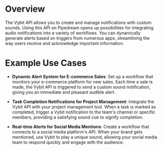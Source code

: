 # Overview

The Vybit API allows you to create and manage notifications with custom sounds. Using this API on Pipedream opens up possibilities for integrating audio notifications into a variety of workflows. You can dynamically generate alerts based on triggers from numerous apps, streamlining the way users receive and acknowledge important information.

# Example Use Cases

- **Dynamic Alert System for E-commerce Sales**: Set up a workflow that monitors your e-commerce platform for new sales. Each time a sale is made, the Vybit API is triggered to send a custom sound notification, giving you an immediate and pleasant audible alert.

- **Task Completion Notifications for Project Management**: Integrate the Vybit API with your project management tool. When a task is marked as completed, trigger a Vybit notification to the team's channel or specific members, providing a satisfying sound cue to signify completion.

- **Real-time Alerts for Social Media Mentions**: Create a workflow that connects to a social media platform's API. When your brand gets mentioned, use Vybit to play a unique sound, allowing your social media team to respond quickly and engage with the audience.

